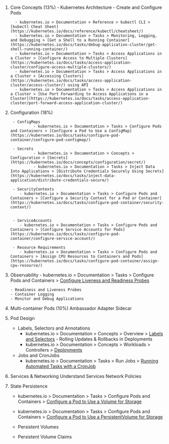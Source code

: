 
1. Core Concepts (13%) 
        - Kubernetes Architecture
        - Create and Configure Pods

         - kubernetes.io > Documentation > Reference > kubectl CLI > [kubectl Cheat Sheet](https://kubernetes.io/docs/reference/kubectl/cheatsheet/)
         - kubernetes.io > Documentation > Tasks > Monitoring, Logging, and Debugging > [Get a Shell to a Running Container](https://kubernetes.io/docs/tasks/debug-application-cluster/get-shell-running-container/)
         - kubernetes.io > Documentation > Tasks > Access Applications in a Cluster > [Configure Access to Multiple Clusters](https://kubernetes.io/docs/tasks/access-application-cluster/configure-access-multiple-clusters/)
         - kubernetes.io > Documentation > Tasks > Access Applications in a Cluster > [Accessing Clusters](https://kubernetes.io/docs/tasks/access-application-cluster/access-cluster/) using API
         - kubernetes.io > Documentation > Tasks > Access Applications in a Cluster > [Use Port Forwarding to Access Applications in a Cluster](https://kubernetes.io/docs/tasks/access-application-cluster/port-forward-access-application-cluster/)




2. Configuration (18%)
        

        - ConfigMaps 
                 - kubernetes.io > Documentation > Tasks > Configure Pods and Containers > [Configure a Pod to Use a ConfigMap](https://kubernetes.io/docs/tasks/configure-pod-container/configure-pod-configmap/)

        - Secrets
                 - kubernetes.io > Documentation > Concepts > Configuration > [Secrets](https://kubernetes.io/docs/concepts/configuration/secret/)
                 - kubernetes.io > Documentation > Tasks > Inject Data Into Applications > [Distribute Credentials Securely Using Secrets](https://kubernetes.io/docs/tasks/inject-data-application/distribute-credentials-secure/)

        - SecurityContexts
           - kubernetes.io > Documentation > Tasks > Configure Pods and Containers > [Configure a Security Context for a Pod or Container](https://kubernetes.io/docs/tasks/configure-pod-container/security-context/)


        - ServiceAccounts
           - kubernetes.io > Documentation > Tasks > Configure Pods and Containers > [Configure Service Accounts for Pods](https://kubernetes.io/docs/tasks/configure-pod-container/configure-service-account/)

        - Resource Requirements
           - kubernetes.io > Documentation > Tasks > Configure Pods and Containers > [Assign CPU Resources to Containers and Pods](https://kubernetes.io/docs/tasks/configure-pod-container/assign-cpu-resource/)


3. Observability
       - kubernetes.io > Documentation > Tasks > Configure Pods and Containers > [Configure Liveness and Readiness Probes](https://kubernetes.io/docs/tasks/configure-pod-container/configure-liveness-readiness-probes/)

       - Readiness and Liveness Probes
       - Container Logging
       - Monitor and Debug Applications
  
4. Multi-container Pods (10%)
        Ambassador
        Adapter
        Sidecar

5. Pod Design
      - Labels, Selectors and Annotations
          - kubernetes.io > Documentation > Concepts > Overview > [Labels and Selectors](https://kubernetes.io/docs/concepts/overview/working-with-objects/labels/#label-selectors)
       - Rolling Updates & Rollbacks in Deployments
          - kubernetes.io > Documentation > Concepts > Workloads > Controllers > [Deployments](https://kubernetes.io/docs/concepts/workloads/controllers/deployment)
      - Jobs and CronJobs
          - kubernetes.io > Documentation > Tasks > Run Jobs > [Running Automated Tasks with a CronJob](https://kubernetes.io/docs/tasks/job/automated-tasks-with-cron-jobs/)



6. Services & Networking
      Understand Services
      Network Policies

7. State Persistence
      - kubernetes.io > Documentation > Tasks > Configure Pods and Containers > [Configure a Pod to Use a Volume for Storage](https://kubernetes.io/docs/tasks/configure-pod-container/configure-volume-storage/)

      - kubernetes.io > Documentation > Tasks > Configure Pods and Containers > [Configure a Pod to Use a PersistentVolume for Storage](https://kubernetes.io/docs/tasks/configure-pod-container/configure-persistent-volume-storage/)

      - Persistent Volumes
      - Persistent Volume Claims
```
